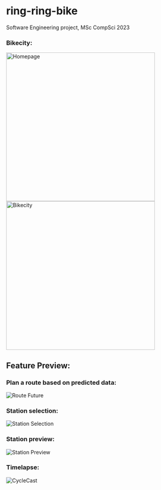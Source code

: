 # ring-ring-bike
Software Engineering project, MSc CompSci 2023

### Bikecity:
<img width="400" alt="Homepage" src="https://github.com/ring-ring-bike/ring-ring-bike/assets/38959593/2dbb63bf-ed5c-46fc-bfbd-e7f9b9d5c7d8">
<img width="400" alt="Bikecity" src="https://github.com/ring-ring-bike/ring-ring-bike/assets/38959593/a33fe2c1-cd7c-4c90-aeb7-49c70b9dba42">

## Feature Preview:
### Plan a route based on predicted data:
![Route Future](https://github.com/ring-ring-bike/ring-ring-bike/assets/38959593/d2719035-4b33-4048-8d66-c6b9533d308f)

### Station selection:
![Station Selection](https://github.com/ring-ring-bike/ring-ring-bike/assets/38959593/a4428cf4-e3c2-415c-95c8-516c6fc7a225)

### Station preview:
![Station Preview](https://github.com/ring-ring-bike/ring-ring-bike/assets/38959593/978c38cc-a8b6-4cff-b005-611f4ed452c3)

### Timelapse:
![CycleCast](https://github.com/ring-ring-bike/ring-ring-bike/assets/38959593/be9f8a87-6562-4bb1-86a6-71ce8e9d1e7a)
